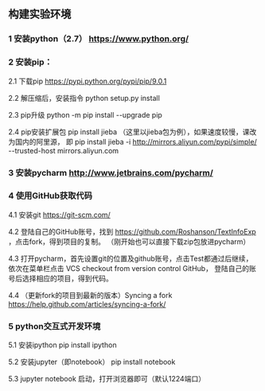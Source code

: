 ##  构建实验环境

### 1  安装python（2.7）  https://www.python.org/

### 2  安装pip：

2.1 下载pip     https://pypi.python.org/pypi/pip/9.0.1 

2.2 解压缩后，安装指令  python setup.py install

2.3 pip升级  python -m pip install --upgrade pip

2.4 pip安装扩展包 pip install jieba （这里以jieba包为例），如果速度较慢，课改为国内的阿里源，
    即 pip install jieba -i http://mirrors.aliyun.com/pypi/simple/ --trusted-host mirrors.aliyun.com 

### 3  安装pycharm       http://www.jetbrains.com/pycharm/

### 4  使用GitHub获取代码

4.1  安装git    https://git-scm.com/ 

4.2  登陆自己的GitHub账号，找到 https://github.com/Roshanson/TextInfoExp ，点击fork，得到项目的复制。
（刚开始也可以直接下载zip包放进pycharm）

4.3  打开pycharm，首先设置git的位置及github账号，点击Test都通过后继续，依次在菜单栏点击  VCS  checkout from version control  GitHub，
    登陆自己的账号后选择相应的项目，得到代码。
    
4.4  （更新fork的项目到最新的版本）Syncing a fork  https://help.github.com/articles/syncing-a-fork/

### 5 python交互式开发环境

5.1  安装ipython  pip install ipython 

5.2  安装jupyter（即notebook） pip install notebook

5.3  jupyter notebook 启动，打开浏览器即可（默认1224端口）

